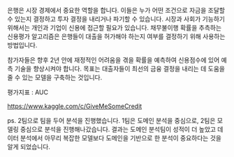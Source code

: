 은행은 시장 경제에서 중요한 역할을 합니다. 이들은 누가 어떤 조건으로 자금을 조달할 수 있는지 결정하고 투자 결정을 내리거나 파기할 수 있습니다. 시장과 사회가 기능하기 위해서는 개인과 기업이 신용에 접근할 필요가 있습니다. 채무불이행 확률을 추측하는 신용평가 알고리즘은 은행들이 대출을 허가해야 하는지 여부를 결정하기 위해 사용하는 방법입니다.

참가자들은 향후 2년 안에 재정적인 어려움을 겪을 확률을 예측하여 신용점수에 있어 예측 기술을 향상시켜야 합니다. 목표는 대출자들이 최선의 금융 결정을 내리는 데 도움을 줄 수 있는 모델을 구축하는 것입니다.

평가지표 : AUC

https://www.kaggle.com/c/GiveMeSomeCredit

ps. 2팀으로 팀을 두어 분석을 진행했습니다. 1팀은 도메인 분석을 중심으로, 2팀은 모델링 중심으로 분석을 진행해나갔습니다. 결과는 도메인 분석팀이 성적이 더 높았고 데이터 분석에서 아무리 복잡한 모델보다 도메인을 기반으로 한 분석이 중요하다는 것을 알게 되었습니다.
